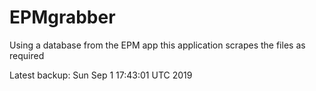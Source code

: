 # EPMgrabber
Using a database from the EPM app this application scrapes the files as required


Latest backup: Sun Sep 1 17:43:01 UTC 2019
